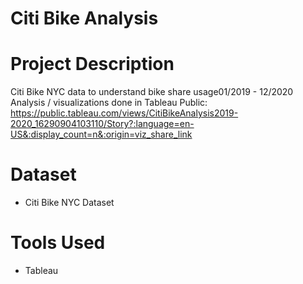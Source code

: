 # Citi Bike Analysis

# Project Description
Citi Bike NYC data to understand bike share usage01/2019 - 12/2020 Analysis / visualizations done in Tableau Public: https://public.tableau.com/views/CitiBikeAnalysis2019-2020_16290904103110/Story?:language=en-US&:display_count=n&:origin=viz_share_link

# Dataset
* Citi Bike NYC Dataset

# Tools Used
* Tableau

